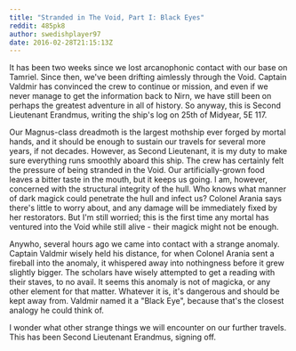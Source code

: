 ```yaml
---
title: "Stranded in The Void, Part I: Black Eyes"
reddit: 485pk8
author: swedishplayer97
date: 2016-02-28T21:15:13Z
---
```


It has been two weeks since we lost arcanophonic contact with our base on Tamriel. Since then, we've been drifting aimlessly through the Void. Captain Valdmir has convinced the crew to continue or mission, and even if we never manage to get the information back to Nirn, we have still been on perhaps the greatest adventure in all of history. So anyway, this is Second Lieutenant Erandmus, writing the ship's log on 25th of Midyear, 5E 117.

Our Magnus-class dreadmoth is the largest mothship ever forged by mortal hands, and it should be enough to sustain our travels for several more years, if not decades. However, as Second Lieutenant, it is my duty to make sure everything runs smoothly aboard this ship. The crew has certainly felt the pressure of being stranded in the Void. Our artificially-grown food leaves a bitter taste in the mouth, but it keeps us going. I am, however, concerned with the structural integrity of the hull. Who knows what manner of dark magick could penetrate the hull and infect us? Colonel Arania says there's little to worry about, and any damage will be immediately fixed by her restorators. But I'm still worried; this is the first time any mortal has ventured into the Void while still alive - their magick might not be enough.

Anywho, several hours ago we came into contact with a strange anomaly. Captain Valdmir wisely held his distance, for when Colonel Arania sent a fireball into the anomaly, it whispered away into nothingness before it grew slightly bigger. The scholars have wisely attempted to get a reading with their staves, to no avail. It seems this anomaly is not of magicka, or any other element for that matter. Whatever it is, it's dangerous and should be kept away from. Valdmir named it a "Black Eye", because that's the closest analogy he could think of.

I wonder what other strange things we will encounter on our further travels. This has been Second Lieutenant Erandmus, signing off.
